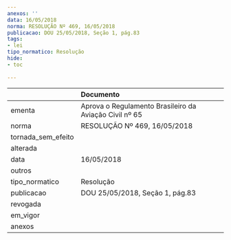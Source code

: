 ```yaml
---
anexos: ''
data: 16/05/2018
norma: RESOLUÇÃO Nº 469, 16/05/2018
publicacao: DOU 25/05/2018, Seção 1, pág.83
tags:
- lei
tipo_normatico: Resolução
hide: 
- toc 
 
---
```


|                    | Documento                                              |
|:-------------------|:-------------------------------------------------------|
| ementa             | Aprova o Regulamento Brasileiro da Aviação Civil nº 65 |
| norma              | RESOLUÇÃO Nº 469, 16/05/2018                           |
| tornada_sem_efeito |                                                        |
| alterada           |                                                        |
| data               | 16/05/2018                                             |
| outros             |                                                        |
| tipo_normatico     | Resolução                                              |
| publicacao         | DOU 25/05/2018, Seção 1, pág.83                        |
| revogada           |                                                        |
| em_vigor           |                                                        |
| anexos             |                                                        |